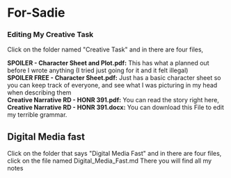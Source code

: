 # For-Sadie

### Editing My Creative Task 
Click on the folder named "Creative Task" and in there are four files, <br>

<b u>SPOILER - Character Sheet and Plot.pdf:</b>    This has what a planned out before I wrote anything (I tried just going for it and it felt illegal) <br>
<b u>SPOILER FREE - Character Sheet.pdf:</b>        Just has a basic character sheet so you can keep track of everyone, and see what I was picturing in my head when describing them <br>
<b u>Creative Narrative RD - HONR 391.pdf:</b>      You can read the story right here, <br>
<b u>Creative Narrative RD - HONR 391.docx:</b>     You can download this File to edit my terrible grammar. 


## Digital Media fast 
Click on the folder that says "Digital Media Fast" and in there are four files, click on the file named Digital_Media_Fast.md
There you will find all my notes 

